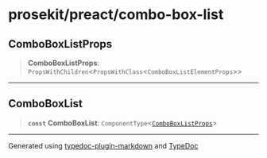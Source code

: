 # prosekit/preact/combo-box-list

<a id="ComboBoxListProps" name="ComboBoxListProps"></a>

## ComboBoxListProps

> **ComboBoxListProps**: `PropsWithChildren`\<`PropsWithClass`\<`ComboBoxListElementProps`\>\>

***

<a id="ComboBoxList" name="ComboBoxList"></a>

## ComboBoxList

> **`const`** **ComboBoxList**: `ComponentType`\<[`ComboBoxListProps`](combo-box-list.md#ComboBoxListProps)\>

***

Generated using [typedoc-plugin-markdown](https://www.npmjs.com/package/typedoc-plugin-markdown) and [TypeDoc](https://typedoc.org/)
